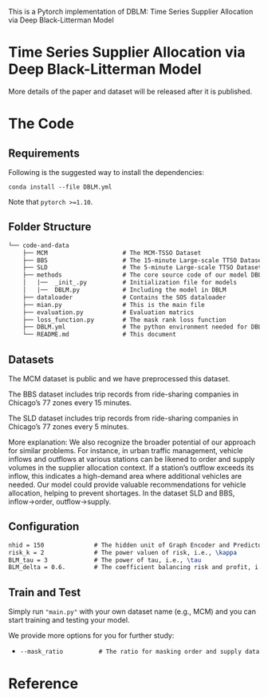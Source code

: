 This is a Pytorch implementation of DBLM: Time Series Supplier Allocation via Deep Black-Litterman Model

# Time Series Supplier Allocation via Deep Black-Litterman Model

More details of the paper and dataset will be released after it is published.


# The Code

## Requirements

Following is the suggested way to install the dependencies:

    conda install --file DBLM.yml

Note that ``pytorch >=1.10``.

## Folder Structure

```tex
└── code-and-data
    ├── MCM                     # The MCM-TSSO Dataset
    ├── BBS                     # The 15-minute Large-scale TTSO Dataset for Traffic Management
    ├── SLD                     # The 5-minute Large-scale TTSO Dataset for Traffic Management
    ├── methods                 # The core source code of our model DBLM
    │   |──  _init_.py          # Initialization file for models
    │   |──  DBLM.py            # Including the model in DBLM    
    ├── dataloader              # Contains the SOS dataloader 
    ├── mian.py                 # This is the main file
    ├── evaluation.py           # Evaluation matrics
    ├── loss_function.py        # The mask rank loss function
    ├── DBLM.yml                # The python environment needed for DBLM
    └── README.md               # This document
```

## Datasets

The MCM dataset is public and we have preprocessed this dataset. 

The BBS dataset includes trip records from ride-sharing companies in Chicago’s 77 zones every 15 minutes.

The SLD dataset includes trip records from ride-sharing companies in Chicago’s 77 zones every 5 minutes.

More explanation: We also recognize the broader potential of our approach for similar problems. For instance, in urban traffic management, vehicle inflows and outflows at various stations can be likened to order and supply volumes in the supplier allocation context. If a station’s outflow exceeds its inflow, this indicates a high-demand area where additional vehicles are needed. Our model could provide valuable recommendations for vehicle allocation, helping to prevent shortages. In the dataset SLD and BBS, inflow->order, outflow->supply.

## Configuration

```tex
nhid = 150              # The hidden unit of Graph Encoder and Predictor
risk_k = 2              # The power valuen of risk, i.e., \kappa
BLM_tau = 3             # The power of tau, i.e., \tau
BLM_delta = 0.6.        # The coefficient balancing risk and profit, i.e., \delta
```


##  Train and Test

Simply run  `"main.py"` with your own dataset name (e.g.,  MCM) and you can start training and testing your model.

We provide more options for you for further study:

- ```tex
  --mask_ratio          # The ratio for masking order and supply data
  ```

# Reference

```
```

